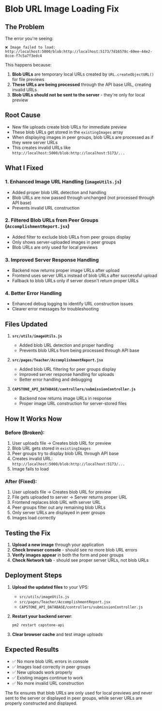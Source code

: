 # Blob URL Image Loading Fix

## The Problem
The error you're seeing:
```
❌ Image failed to load: http://localhost:5000/blob:http://localhost:5173/7d16578c-69ee-44e2-8cce-f7c5a7f3edc4
```

This happens because:
1. **Blob URLs** are temporary local URLs created by `URL.createObjectURL()` for file previews
2. **These URLs are being processed** through the API base URL, creating invalid URLs
3. **Blob URLs should not be sent to the server** - they're only for local preview

## Root Cause
- New file uploads create blob URLs for immediate preview
- These blob URLs get stored in the `existingImages` array
- When displaying images in peer groups, blob URLs are processed as if they were server URLs
- This creates invalid URLs like `http://localhost:5000/blob:http://localhost:5173/...`

## What I Fixed

### 1. **Enhanced Image URL Handling** (`imageUtils.js`)
- Added proper blob URL detection and handling
- Blob URLs are now passed through unchanged (not processed through API base)
- Prevents invalid URL construction

### 2. **Filtered Blob URLs from Peer Groups** (`AccomplishmentReport.jsx`)
- Added filter to exclude blob URLs from peer groups display
- Only shows server-uploaded images in peer groups
- Blob URLs are only used for local previews

### 3. **Improved Server Response Handling**
- Backend now returns proper image URLs after upload
- Frontend uses server URLs instead of blob URLs after successful upload
- Fallback to blob URLs only if server doesn't return proper URLs

### 4. **Better Error Handling**
- Enhanced debug logging to identify URL construction issues
- Clearer error messages for troubleshooting

## Files Updated

1. **`src/utils/imageUtils.js`**
   - Added blob URL detection and proper handling
   - Prevents blob URLs from being processed through API base

2. **`src/pages/Teacher/AccomplishmentReport.jsx`**
   - Added blob URL filtering for peer groups display
   - Improved server response handling for uploads
   - Better error handling and debugging

3. **`CAPSTONE_API_DATABASE/controllers/submissionController.js`**
   - Backend now returns image URLs in response
   - Proper image URL construction for server-stored files

## How It Works Now

### Before (Broken):
1. User uploads file → Creates blob URL for preview
2. Blob URL gets stored in `existingImages`
3. Peer groups try to display blob URL through API base
4. Creates invalid URL: `http://localhost:5000/blob:http://localhost:5173/...`
5. Image fails to load

### After (Fixed):
1. User uploads file → Creates blob URL for preview
2. File gets uploaded to server → Server returns proper URL
3. Frontend replaces blob URL with server URL
4. Peer groups filter out any remaining blob URLs
5. Only server URLs are displayed in peer groups
6. Images load correctly

## Testing the Fix

1. **Upload a new image** through your application
2. **Check browser console** - should see no more blob URL errors
3. **Verify images appear** in both the form and peer groups
4. **Check Network tab** - should see proper server URLs, not blob URLs

## Deployment Steps

1. **Upload the updated files** to your VPS:
   - `src/utils/imageUtils.js`
   - `src/pages/Teacher/AccomplishmentReport.jsx`
   - `CAPSTONE_API_DATABASE/controllers/submissionController.js`

2. **Restart your backend server**:
   ```bash
   pm2 restart capstone-api
   ```

3. **Clear browser cache** and test image uploads

## Expected Results

- ✅ No more blob URL errors in console
- ✅ Images load correctly in peer groups
- ✅ New uploads work properly
- ✅ Existing images continue to work
- ✅ No more invalid URL construction

The fix ensures that blob URLs are only used for local previews and never sent to the server or displayed in peer groups, while server URLs are properly constructed and displayed.
